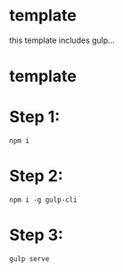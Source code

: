 # template
this template includes gulp...
# template
  # Step 1: 
    npm i
  # Step 2:
    npm i -g gulp-cli 
  # Step 3:
    gulp serve
    
